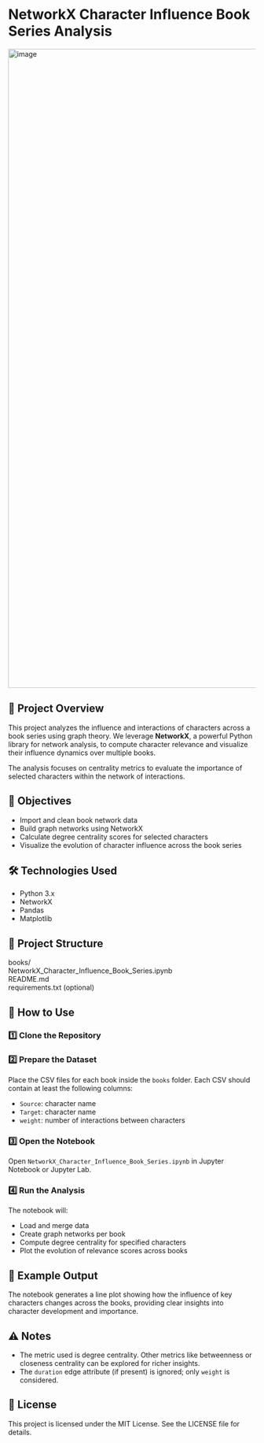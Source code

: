 # NetworkX Character Influence Book Series Analysis
<img width="1299" alt="image" src="https://github.com/user-attachments/assets/0f4a083b-1869-4984-9c60-ae59a1c39e6c" />

## 📖 Project Overview

This project analyzes the influence and interactions of characters across a book series using graph theory. We leverage **NetworkX**, a powerful Python library for network analysis, to compute character relevance and visualize their influence dynamics over multiple books.

The analysis focuses on centrality metrics to evaluate the importance of selected characters within the network of interactions.

## 🎯 Objectives

- Import and clean book network data
- Build graph networks using NetworkX
- Calculate degree centrality scores for selected characters
- Visualize the evolution of character influence across the book series

## 🛠 Technologies Used

- Python 3.x
- NetworkX
- Pandas
- Matplotlib

## 📂 Project Structure

books/  
NetworkX_Character_Influence_Book_Series.ipynb  
README.md  
requirements.txt (optional)

## 🚀 How to Use

### 1️⃣ Clone the Repository

<!-- You would normally run this in bash -->
<!-- git clone https://github.com/your-username/networkx-character-influence-book-series.git -->

### 2️⃣ Prepare the Dataset

Place the CSV files for each book inside the `books` folder. Each CSV should contain at least the following columns:

- `Source`: character name
- `Target`: character name
- `weight`: number of interactions between characters

### 3️⃣ Open the Notebook

Open `NetworkX_Character_Influence_Book_Series.ipynb` in Jupyter Notebook or Jupyter Lab.

### 4️⃣ Run the Analysis

The notebook will:

- Load and merge data
- Create graph networks per book
- Compute degree centrality for specified characters
- Plot the evolution of relevance scores across books

## 📝 Example Output

The notebook generates a line plot showing how the influence of key characters changes across the books, providing clear insights into character development and importance.

## ⚠ Notes

- The metric used is degree centrality. Other metrics like betweenness or closeness centrality can be explored for richer insights.
- The `duration` edge attribute (if present) is ignored; only `weight` is considered.

## 📜 License

This project is licensed under the MIT License. See the LICENSE file for details.

